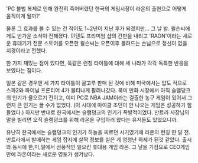 'PC 불법 복제로 인해 완전히 죽어버렸던 한국의 게임시장이 라온의 출현으로 어떻게 움직이게 될까?' 

물론 그 효과를 볼 수 있는 건 적어도 1~2년이 지난 후가 되겠지만...
그 날 밤. 윌슨씨에게도 반가운 소식이 전해졌다.
민텐도 프리미엄 샵의 간판을 내리고 'RAON'이라는 새로운 휴대기기 전문 스토어를 오픈한 윌슨씨는 오픈이후 몰려드는 손님으로 정신이 없을 지경이라고 전했다.

한 가지 재밌는 점이 있다면, 똑같은 런칭 타이틀에 대해 세 나라가 각각 독특한 반응을 보였다는 점이다.

일본 같은 경우엔 세 가지 타이틀이 골고루 판매 된 것에 비해 미국에서는 압도 적으로 스파2와 파이널 프론티어 4가 불티나게 팔려나갔다.
북미 만화 시장에서 아직 슬램덩크의 인기가 물오르기 전이고, 이미 PC로 NBA JAM이라는 걸출한 농구 게임이 있어서 그런지 큰 인기는 끌 수가 없었다. (이 시대에 마이클 조던이 안 나오는 게임은 성공하기 힘들었다.) 하지만 반대로 한국에서는 슬램덩크의 인기가 폭발적이었다. 만트라 사장님의 말을 빌리면 오직 슬램덩크를 위해 라온을 구입하러 왔다는 유저들도 있었으니까.

유난히 한국에서는 슬램덩크의 인기가 하늘을 찌르던 시기였기에 라온의 런칭 한 달 전. 만트라에서 발매하는 게임 잡지에 살짝 정보를 실은 게 엄청난 화제가 된것 같았다.
출시와 동시에 한,미,일에서 선풍적인 일으킨 휴대용 게임 라온.
그 날을 기점으로 CEO게임 안에 라온이라는 새로운 영토가 생겨났다.